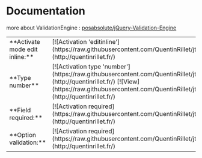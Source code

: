 Documentation
====
more about ValidationEngine : <a href="https://github.com/posabsolute/jQuery-Validation-Engine">posabsolute/jQuery-Validation-Engine</a>

<table>
	<tr>
		<td>**Activate mode edit inline:**</td>
		<td>[![Activation 'editinline'](https://raw.githubusercontent.com/QuentinRillet/jtable/master/doc/editinline.PNG)](http://quentinrillet.fr/) </td>
	</tr>
	<tr>
		<td>**Type number**</td>
		<td>[![Activation type 'number'](https://raw.githubusercontent.com/QuentinRillet/jtable/master/doc/number.PNG)](http://quentinrillet.fr/)
		[![View](https://raw.githubusercontent.com/QuentinRillet/jtable/master/doc/number1.png)](http://quentinrillet.fr/)
		</td>
	</tr>
	<tr>
		<td>**Field required:**</td>
		<td>[![Activation required](https://raw.githubusercontent.com/QuentinRillet/jtable/master/doc/required.PNG)](http://quentinrillet.fr/)</td>
	</tr>
	<tr>
		<td>**Option validation:**</td>
		<td>[![Activation required](https://raw.githubusercontent.com/QuentinRillet/jtable/master/doc/inputClass.PNG)](http://quentinrillet.fr/)</td>
	</tr>


